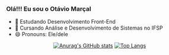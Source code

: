 ### Olá!!! Eu sou o Otávio Marçal

- 🔭 Estudando Desenvolvimento Front-End
- 🌱 Cursando Análise e Desenvolvimento de Sistemas no IFSP
- 😄 Pronouns: Ele/dele

<div align="center">
  

[![Anurag's GitHub stats](https://github-readme-stats.vercel.app/api?username=TavinKG&count_private=true&show_icons=true&theme=tokyonight)](https://github.com/TavinKG)
[![Top Langs](https://github-readme-stats.vercel.app/api/top-langs/?username=TavinKG&size_weight=0.5&count_weight=0.5)](https://github.com/TavinKG)

